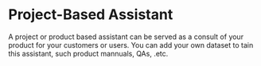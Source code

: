 # Project-Based Assistant
A project or product based assistant can be served as a consult of your product for your customers or users. You can add your own dataset to tain this assistant, such product mannuals, QAs, .etc.
